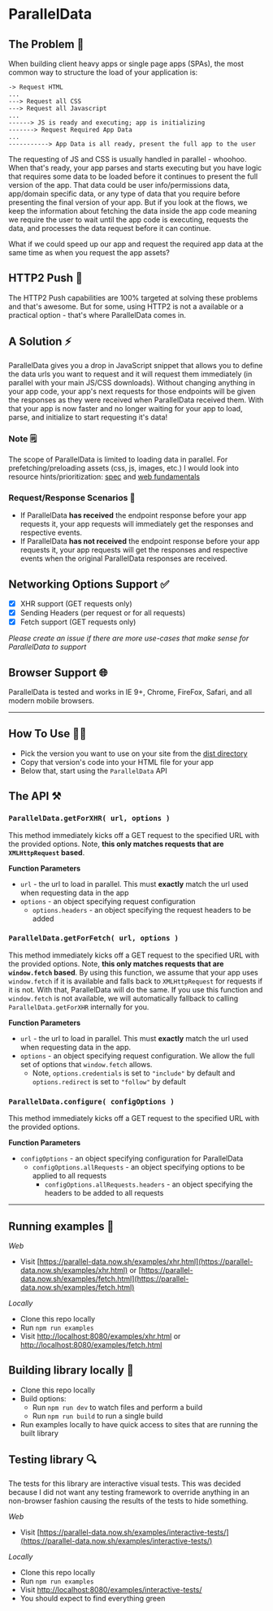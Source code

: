 # ParallelData

## The Problem 🐌
When building client heavy apps or single page apps (SPAs), the most common way to structure the load of your application is:

```
-> Request HTML
...
---> Request all CSS
---> Request all Javascript
...
------> JS is ready and executing; app is initializing
-------> Request Required App Data
...
-----------> App Data is all ready, present the full app to the user
```

The requesting of JS and CSS is usually handled in parallel - whoohoo. When that's ready, your app parses and starts executing but you have logic that requires some data to be loaded before it continues to present the full version of the app. That data could be user info/permissions data, app/domain specific data, or any type of data that you require before presenting the final version of your app. But if you look at the flows, we keep the information about fetching the data inside the app code meaning we require the user to wait until the app code is executing, requests the data, and processes the data request before it can continue.

What if we could speed up our app and request the required app data at the same time as when you request the app assets?

## HTTP2 Push 🌟
The HTTP2 Push capabilities are 100% targeted at solving these problems and that's awesome. But for some, using HTTP2 is not a available or a practical option - that's where ParallelData comes in.

## A Solution ⚡️
ParallelData gives you a drop in JavaScript snippet that allows you to define the data urls you want to request and it will request them immediately (in parallel with your main JS/CSS downloads). Without changing anything in your app code, your app's next requests for those endpoints will be given the responses as they were received when ParallelData received them. With that your app is now faster and no longer waiting for your app to load, parse, and initialize to start requesting it's data!

### Note 🗒
The scope of ParallelData is limited to loading data in parallel. For prefetching/preloading assets (css, js, images, etc.) I would look into resource hints/prioritization: [spec](https://www.w3.org/TR/resource-hints/) and [web fundamentals](https://developers.google.com/web/fundamentals/performance/resource-prioritization)

### Request/Response Scenarios 🔄

- If ParallelData **has received** the endpoint response before your app requests it, your app requests will immediately get the responses and respective events.
- If ParallelData **has not received** the endpoint response before your app requests it, your app requests will get the responses and respective events when the original ParallelData responses are received.

## Networking Options Support ✅
- [x] XHR support (GET requests only)
- [x] Sending Headers (per request or for all requests)
- [x] Fetch support (GET requests only)

_Please create an issue if there are more use-cases that make sense for ParallelData to support_

## Browser Support 🌐

ParallelData is tested and works in IE 9+, Chrome, FireFox, Safari, and all modern mobile browsers.


---------

## How To Use 👍🏻

- Pick the version you want to use on your site from the [dist directory](/dist/)
- Copy that version's code into your HTML file for your app
- Below that, start using the `ParallelData` API



## The API ⚒

### `ParallelData.getForXHR( url, options )`
This method immediately kicks off a GET request to the specified URL with the provided options. Note, **this only matches requests that are `XMLHttpRequest` based**.

**Function Parameters**
- `url` - the url to load in parallel. This must **exactly** match the url used when requesting data in the app
- `options` - an object specifying request configuration
  - `options.headers` - an object specifying the request headers to be added


### `ParallelData.getForFetch( url, options )`
This method immediately kicks off a GET request to the specified URL with the provided options. Note, **this only matches requests that are `window.fetch` based**. By using this function, we assume that your app uses `window.fetch` if it is available and falls back to `XMLHttpRequest` for requests if it is not. With that, ParallelData will do the same. If you use this function and `window.fetch` is not available, we will automatically fallback to calling `ParallelData.getForXHR` internally for you.

**Function Parameters**
- `url` - the url to load in parallel. This must **exactly** match the url used when requesting data in the app.
- `options` - an object specifying request configuration. We allow the full set of options that `window.fetch` allows.
  - Note, `options.credentials` is set to `"include"` by default and `options.redirect` is set to `"follow"` by default


### `ParallelData.configure( configOptions )`
This method immediately kicks off a GET request to the specified URL with the provided options.

**Function Parameters**
- `configOptions` - an object specifying configuration for ParallelData
  - `configOptions.allRequests` - an object specifying options to be applied to all requests
    - `configOptions.allRequests.headers` - an object specifying the headers to be added to all requests

-------

## Running examples 🏃

*Web*
- Visit [https://parallel-data.now.sh/examples/xhr.html](https://parallel-data.now.sh/examples/xhr.html) or [https://parallel-data.now.sh/examples/fetch.html](https://parallel-data.now.sh/examples/fetch.html)

*Locally*
- Clone this repo locally
- Run `npm run examples`
- Visit [http://localhost:8080/examples/xhr.html](http://localhost:8080/examples/xhr.html) or [http://localhost:8080/examples/fetch.html](http://localhost:8080/examples/fetch.html)

## Building library locally 🔨
- Clone this repo locally
- Build options:
  - Run `npm run dev` to watch files and perform a build
  - Run `npm run build` to run a single build
- Run examples locally to have quick access to sites that are running the built library

## Testing library 🔍
The tests for this library are interactive visual tests. This was decided because I did not want any testing framework to override anything in an non-browser fashion causing the results of the tests to hide something.

*Web*
- Visit [https://parallel-data.now.sh/examples/interactive-tests/](https://parallel-data.now.sh/examples/interactive-tests/)

*Locally*
- Clone this repo locally
- Run `npm run examples`
- Visit [http://localhost:8080/examples/interactive-tests/](http://localhost:8080/examples/interactive-tests/)
- You should expect to find everything green
